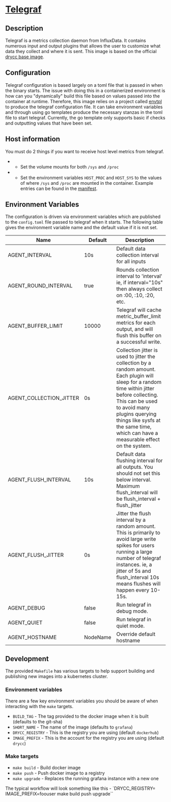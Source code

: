 # [Telegraf](https://influxdata.com/time-series-platform/telegraf/)

## Description
Telegraf is a metrics collection daemon from InfluxData. It contains numerous input and output plugins that allows the user to customize what data they collect and where it is sent. This image is based on the official [drycc base image](https://github.com/drycc/docker-base).

## Configuration
Telegraf configuration is based largely on a toml file that is passed in when the binary starts. The issue with doing this in a containerized environment is how can you "dynamically" build this file based on values passed into the container at runtime. Therefore, this image relies on a project called [envtpl](https://github.com/arschles/envtpl) to produce the telegraf configuration file. It can take environment variables and through using go templates produce the necessary stanzas in the toml file to start telegraf. Currently, the go template only supports basic if checks and outputting values that have been set.

## Host information
You must do 2 things if you want to receive host level metrics from telegraf.
 * - Set the volume mounts for both `/sys` and `/proc`
 * - Set the environment variables `HOST_PROC` and `HOST_SYS` to the values of where `/sys` and `/proc` are mounted in the container. Example entries can be found in the [manifest](manifests/drycc-monitor-telegraf-daemon.yaml).

 ## Environment Variables
 The configuration is driven via environment variables which are published to the `config.toml` file passed to telegraf when it starts. The following table gives the environment variable name and the default value if it is not set.

 | Name | Default | Description |
 |-----------|---------------|---------------|
 | AGENT_INTERVAL | 10s | Default data collection interval for all inputs |
 | AGENT_ROUND_INTERVAL | true | Rounds collection interval to 'interval' ie, if interval="10s" then always collect on :00, :10, :20, etc. |
 | AGENT_BUFFER_LIMIT | 10000 | Telegraf will cache metric_buffer_limit metrics for each output, and will flush this buffer on a successful write. |
 | AGENT_COLLECTION_JITTER | 0s | Collection jitter is used to jitter the collection by a random amount. Each plugin will sleep for a random time within jitter before collecting. This can be used to avoid many plugins querying things like sysfs at the same time, which can have a measurable effect on the system. |
 | AGENT_FLUSH_INTERVAL | 10s | Default data flushing interval for all outputs. You should not set this below interval. Maximum flush_interval will be flush_interval + flush_jitter |
 | AGENT_FLUSH_JITTER | 0s | Jitter the flush interval by a random amount. This is primarily to avoid large write spikes for users running a large number of telegraf instances. ie, a jitter of 5s and flush_interval 10s means flushes will happen every 10-15s. |
 | AGENT_DEBUG | false | Run telegraf in debug mode. |
 | AGENT_QUIET | false | Run telegraf in quiet mode. |
 | AGENT_HOSTNAME | NodeName | Override default hostname |


## Development
The provided `Makefile` has various targets to help support building and publishing new images into a kubernetes cluster.

### Environment variables
There are a few key environment variables you should be aware of when interacting with the `make` targets.

* `BUILD_TAG` - The tag provided to the docker image when it is built (defaults to the git-sha)
* `SHORT_NAME` - The name of the image (defaults to `grafana`)
* `DRYCC_REGISTRY` - This is the registry you are using (default `dockerhub`)
* `IMAGE_PREFIX` - This is the account for the registry you are using (default `drycc`)

### Make targets

* `make build` - Build docker image
* `make push` - Push docker image to a registry
* `make upgrade` - Replaces the running grafana instance with a new one

The typical workflow will look something like this - `DRYCC_REGISTRY= IMAGE_PREFIX=foouser make build push upgrade``
